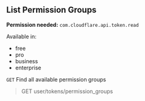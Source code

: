 ## List Permission Groups

**Permission needed:** `com.cloudflare.api.token.read`

Available in:

* free
* pro
* business
* enterprise

`GET` Find all available permission groups

> GET user/tokens/permission_groups
